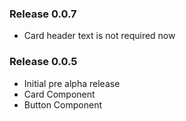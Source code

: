 ### Release 0.0.7
- Card header text is not required now

### Release 0.0.5
- Initial pre alpha release
- Card Component
- Button Component